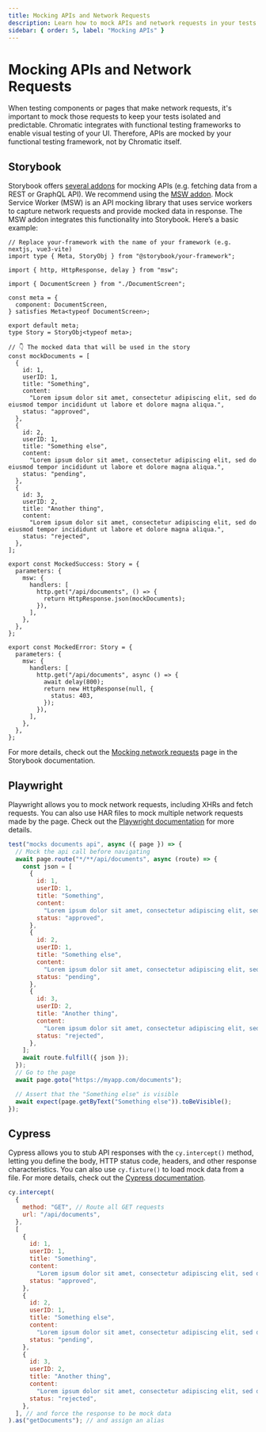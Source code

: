 ```yaml
---
title: Mocking APIs and Network Requests
description: Learn how to mock APIs and network requests in your tests (Storybook, Playwright and Cypress)
sidebar: { order: 5, label: "Mocking APIs" }
---
```


# Mocking APIs and Network Requests

When testing components or pages that make network requests, it's important to mock those requests to keep your tests isolated and predictable. Chromatic integrates with functional testing frameworks to enable visual testing of your UI. Therefore, APIs are mocked by your functional testing framework, not by Chromatic itself.

## Storybook

Storybook offers [several addons](https://storybook.js.org/addons/tag/api) for mocking APIs (e.g. fetching data from a REST or GraphQL API). We recommend using the [MSW addon](https://storybook.js.org/addons/msw-storybook-addon). Mock Service Worker (MSW) is an API mocking library that uses service workers to capture network requests and provide mocked data in response. The MSW addon integrates this functionality into Storybook. Here’s a basic example:

```tsx title="DocumentScreen.stories.tsx"
// Replace your-framework with the name of your framework (e.g. nextjs, vue3-vite)
import type { Meta, StoryObj } from "@storybook/your-framework";

import { http, HttpResponse, delay } from "msw";

import { DocumentScreen } from "./DocumentScreen";

const meta = {
  component: DocumentScreen,
} satisfies Meta<typeof DocumentScreen>;

export default meta;
type Story = StoryObj<typeof meta>;

// 👇 The mocked data that will be used in the story
const mockDocuments = [
  {
    id: 1,
    userID: 1,
    title: "Something",
    content:
      "Lorem ipsum dolor sit amet, consectetur adipiscing elit, sed do eiusmod tempor incididunt ut labore et dolore magna aliqua.",
    status: "approved",
  },
  {
    id: 2,
    userID: 1,
    title: "Something else",
    content:
      "Lorem ipsum dolor sit amet, consectetur adipiscing elit, sed do eiusmod tempor incididunt ut labore et dolore magna aliqua.",
    status: "pending",
  },
  {
    id: 3,
    userID: 2,
    title: "Another thing",
    content:
      "Lorem ipsum dolor sit amet, consectetur adipiscing elit, sed do eiusmod tempor incididunt ut labore et dolore magna aliqua.",
    status: "rejected",
  },
];

export const MockedSuccess: Story = {
  parameters: {
    msw: {
      handlers: [
        http.get("/api/documents", () => {
          return HttpResponse.json(mockDocuments);
        }),
      ],
    },
  },
};

export const MockedError: Story = {
  parameters: {
    msw: {
      handlers: [
        http.get("/api/documents", async () => {
          await delay(800);
          return new HttpResponse(null, {
            status: 403,
          });
        }),
      ],
    },
  },
};
```

For more details, check out the [Mocking network requests](https://storybook.js.org/docs/writing-stories/mocking-data-and-modules/mocking-network-requests) page in the Storybook documentation.

## Playwright

Playwright allows you to mock network requests, including XHRs and fetch requests. You can also use HAR files to mock multiple network requests made by the page. Check out the [Playwright documentation](https://playwright.dev/docs/mock#mock-api-requests) for more details.

```js title="tests/DocumentScreen.spec.js|ts"
test("mocks documents api", async ({ page }) => {
  // Mock the api call before navigating
  await page.route("*/**/api/documents", async (route) => {
    const json = [
      {
        id: 1,
        userID: 1,
        title: "Something",
        content:
          "Lorem ipsum dolor sit amet, consectetur adipiscing elit, sed do eiusmod tempor incididunt ut labore et dolore magna aliqua.",
        status: "approved",
      },
      {
        id: 2,
        userID: 1,
        title: "Something else",
        content:
          "Lorem ipsum dolor sit amet, consectetur adipiscing elit, sed do eiusmod tempor incididunt ut labore et dolore magna aliqua.",
        status: "pending",
      },
      {
        id: 3,
        userID: 2,
        title: "Another thing",
        content:
          "Lorem ipsum dolor sit amet, consectetur adipiscing elit, sed do eiusmod tempor incididunt ut labore et dolore magna aliqua.",
        status: "rejected",
      },
    ];
    await route.fulfill({ json });
  });
  // Go to the page
  await page.goto("https://myapp.com/documents");

  // Assert that the "Something else" is visible
  await expect(page.getByText("Something else")).toBeVisible();
});
```

## Cypress

Cypress allows you to stub API responses with the `cy.intercept()` method, letting you define the body, HTTP status code, headers, and other response characteristics. You can also use `cy.fixture()` to load mock data from a file. For more details, check out the [Cypress documentation](https://docs.cypress.io/guides/guides/network-requests#Stubbing).

```js title="cypress/e2e/DocumentScreen.cy.js|ts"
cy.intercept(
  {
    method: "GET", // Route all GET requests
    url: "/api/documents",
  },
  [
    {
      id: 1,
      userID: 1,
      title: "Something",
      content:
        "Lorem ipsum dolor sit amet, consectetur adipiscing elit, sed do eiusmod tempor incididunt ut labore et dolore magna aliqua.",
      status: "approved",
    },
    {
      id: 2,
      userID: 1,
      title: "Something else",
      content:
        "Lorem ipsum dolor sit amet, consectetur adipiscing elit, sed do eiusmod tempor incididunt ut labore et dolore magna aliqua.",
      status: "pending",
    },
    {
      id: 3,
      userID: 2,
      title: "Another thing",
      content:
        "Lorem ipsum dolor sit amet, consectetur adipiscing elit, sed do eiusmod tempor incididunt ut labore et dolore magna aliqua.",
      status: "rejected",
    },
  ], // and force the response to be mock data
).as("getDocuments"); // and assign an alias
```
